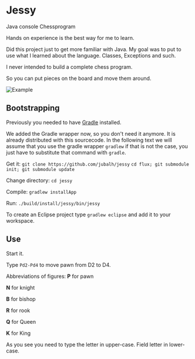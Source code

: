 # Jessy #

Java console Chessprogram

Hands on experience is the best way for me to learn.

Did this project just to get more familiar with Java.
My goal was to put to use what I learned about the language. Classes, Exceptions and such.

I never intended to build a complete chess program.

So you can put pieces on the board and move them around.

![Example](https://raw.github.com/jubalh/jessy/master/example.gif)

## Bootstrapping ##

Previously you needed to have [Gradle](http://www.gradle.org/) installed.

We added the Gradle wrapper now, so you don't need it anymore. It is already distributed with this sourcecode. In the following text we will assume that you use the gradle wrapper `gradlew` if that is not the case, you just have to substitute that command with `gradle`.

Get it: `git clone https://github.com/jubalh/jessy`
`cd flux; git submodule init; git submodule update`

Change directory: `cd jessy`

Compile: `gradlew installApp`

Run: `./build/install/jessy/bin/jessy` 

To create an Eclipse project type `gradlew eclipse` and add it to your workspace.

## Use ##

Start it.

Type `Pd2-Pd4`  to move pawn from D2 to D4.

Abbreviations of figures:
__P__ for pawn

__N__ for knight

__B__ for bishop

__R__ for rook

__Q__ for Queen

__K__ for King

As you see you need to type the letter in upper-case.
Field letter in lower-case.
